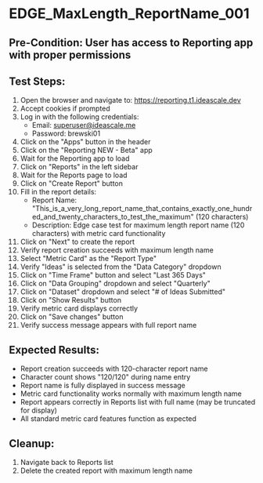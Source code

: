 # EDGE_MaxLength_ReportName_001

## Pre-Condition: User has access to Reporting app with proper permissions

## Test Steps:
1. Open the browser and navigate to: https://reporting.t1.ideascale.dev
2. Accept cookies if prompted
3. Log in with the following credentials:
   - Email: superuser@ideascale.me
   - Password: brewski01
4. Click on the "Apps" button in the header
5. Click on the "Reporting NEW - Beta" app
6. Wait for the Reporting app to load
7. Click on "Reports" in the left sidebar
8. Wait for the Reports page to load
9. Click on "Create Report" button
10. Fill in the report details:
    - Report Name: "This_is_a_very_long_report_name_that_contains_exactly_one_hundred_and_twenty_characters_to_test_the_maximum" (120 characters)
    - Description: Edge case test for maximum length report name (120 characters) with metric card functionality
11. Click on "Next" to create the report
12. Verify report creation succeeds with maximum length name
13. Select "Metric Card" as the "Report Type"
14. Verify "Ideas" is selected from the "Data Category" dropdown
15. Click on "Time Frame" button and select "Last 365 Days"
16. Click on "Data Grouping" dropdown and select "Quarterly"
17. Click on "Dataset" dropdown and select "# of Ideas Submitted"
18. Click on "Show Results" button
19. Verify metric card displays correctly
20. Click on "Save changes" button
21. Verify success message appears with full report name

## Expected Results:
- Report creation succeeds with 120-character report name
- Character count shows "120/120" during name entry
- Report name is fully displayed in success message
- Metric card functionality works normally with maximum length name
- Report appears correctly in Reports list with full name (may be truncated for display)
- All standard metric card features function as expected

## Cleanup:
1. Navigate back to Reports list
2. Delete the created report with maximum length name